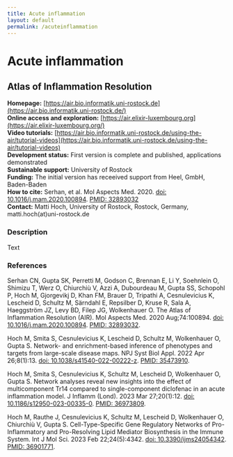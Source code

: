 ```yaml
---
title: Acute inflammation
layout: default
permalink: /acuteinflammation
---
```


# Acute inflammation
## Atlas of Inflammation Resolution

**Homepage:** [https://air.bio.informatik.uni-rostock.de](https://air.bio.informatik.uni-rostock.de/)  
**Online access and exploration:** [https://air.elixir-luxembourg.org](https://air.elixir-luxembourg.org/)  
**Video tutorials:** [https://air.bio.informatik.uni-rostock.de/using-the-air/tutorial-videos](https://air.bio.informatik.uni-rostock.de/using-the-air/tutorial-videos)  
**Development status:** First version is complete and published, applications demonstrated  
**Sustainable support:** University of Rostock  
**Funding:** The initial version has receeived support from Heel, GmbH, Baden-Baden   
**How to cite:** Serhan, et al. Mol Aspects Med. 2020. [doi: 10.1016/j.mam.2020.100894](https://doi.org/10.1016/j.mam.2020.100894). [PMID: 32893032](https://www.ncbi.nlm.nih.gov/pubmed/32893032)  
**Contact:** Matti Hoch, University of Rostock, Rostock, Germany, matti.hoch(at)uni-rostock.de   


### Description

Text

### References

Serhan CN, Gupta SK, Perretti M, Godson C, Brennan E, Li Y, Soehnlein O, Shimizu T, Werz O, Chiurchiù V, Azzi A, Dubourdeau M, Gupta SS, Schopohl P, Hoch M, Gjorgevikj D, Khan FM, Brauer D, Tripathi A, Cesnulevicius K, Lescheid D, Schultz M, Särndahl E, Repsilber D, Kruse R, Sala A, Haeggström JZ, Levy BD, Filep JG, Wolkenhauer O. The Atlas of Inflammation Resolution (AIR). Mol Aspects Med. 2020 Aug;74:100894. [doi: 10.1016/j.mam.2020.100894](https://doi.org/10.1016/j.mam.2020.100894). [PMID: 32893032](https://www.ncbi.nlm.nih.gov/pubmed/32893032).

Hoch M, Smita S, Cesnulevicius K, Lescheid D, Schultz M, Wolkenhauer O, Gupta S. Network- and enrichment-based inference of phenotypes and targets from large-scale disease maps. NPJ Syst Biol Appl. 2022 Apr 26;8(1):13. [doi: 10.1038/s41540-022-00222-z](https://doi.org/10.1038/s41540-022-00222-z). [PMID: 35473910](https://www.ncbi.nlm.nih.gov/pubmed/35473910).

Hoch M, Smita S, Cesnulevicius K, Schultz M, Lescheid D, Wolkenhauer O, Gupta S. Network analyses reveal new insights into the effect of multicomponent Tr14 compared to single-component diclofenac in an acute inflammation model. J Inflamm (Lond). 2023 Mar 27;20(1):12. [doi: 10.1186/s12950-023-00335-0](https://doi.org/10.1186/s12950-023-00335-0). [PMID: 36973809](https://www.ncbi.nlm.nih.gov/pubmed/36973809).

Hoch M, Rauthe J, Cesnulevicius K, Schultz M, Lescheid D, Wolkenhauer O, Chiurchiù V, Gupta S. Cell-Type-Specific Gene Regulatory Networks of Pro-Inflammatory and Pro-Resolving Lipid Mediator Biosynthesis in the Immune System. Int J Mol Sci. 2023 Feb 22;24(5):4342. [doi: 10.3390/ijms24054342](https://doi.org/10.3390/ijms24054342). [PMID: 36901771](https://www.ncbi.nlm.nih.gov/pubmed/36901771).
 
 
